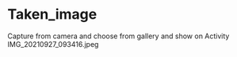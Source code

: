 # Taken_image
Capture from camera and choose from gallery and show on Activity
IMG_20210927_093416.jpeg
